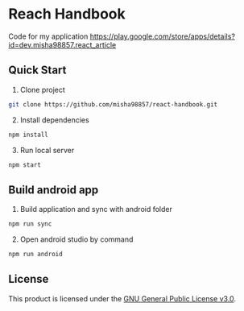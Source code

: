 # Reach Handbook

Code for my application https://play.google.com/store/apps/details?id=dev.misha98857.react_article

## Quick Start

1. Clone project

```bash
git clone https://github.com/misha98857/react-handbook.git
```

2. Install dependencies

```bash
npm install
```

3. Run local server

```bash
npm start
```

## Build android app

1. Build application and sync with android folder

```bash
npm run sync
```

2. Open android studio by command

```bash
npm run android
```

## License

This product is licensed under
the [GNU General Public License v3.0](https://github.com/misha98857/react-handbook/blob/main/LICENSE).
